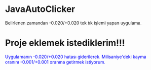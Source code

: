 # JavaAutoClicker
Belirlenen zamandan -0.020/+0.020 tek tık işlemi yapan uygulama. 

<h1>Proje eklemek istediklerim!!!</h1>

<p style="color:Blue">Uygulamanın -0.020/+0.020 hatası giderilerek. Milisaniye'deki kayma oranını -0.001/+0.001 oranına getirmek istiyorum.
</p>
